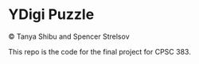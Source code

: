 # YDigi Puzzle
© Tanya Shibu and Spencer Strelsov

This repo is the code for the final project for CPSC 383.